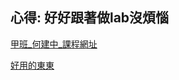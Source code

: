 ## 心得: 好好跟著做lab沒煩惱
[甲班_何建中_課程網址](https://www.youtube.com/watch?v=2eo5dYCUBnI&list=PLlFeT6Bbuqw-GWAsJ4T7UuS9n-fi_Tt7N)

[好用的東東](https://hackmd.io/kmkswQbrR9WaRS3tFMD9Jg?both)
